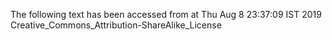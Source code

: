 The following text has been accessed from at Thu Aug 8 23:37:09 IST 2019
Creative_Commons_Attribution-ShareAlike_License
